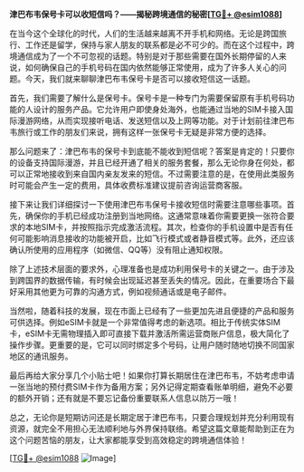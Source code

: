**津巴布韦保号卡可以收短信吗？——揭秘跨境通信的秘密[[TG💪+ @esim1088](https://t.me/s/esim1088)]**

在当今这个全球化的时代，人们的生活越来越离不开手机和网络。无论是跨国旅行、工作还是留学，保持与家人朋友的联系都是必不可少的。而在这个过程中，跨境通信成为了一个不可忽视的话题。特别是对于那些需要在国外长期停留的人来说，如何确保自己的手机号码在国内依然能够正常使用，成为了许多人关心的问题。今天，我们就来聊聊津巴布韦保号卡是否可以接收短信这一话题。

首先，我们需要了解什么是保号卡。保号卡是一种专门为需要保留原有手机号码功能的人设计的服务产品。它允许用户即使身处海外，也能通过当地的SIM卡接入国际漫游网络，从而实现接听电话、发送短信以及上网等功能。对于计划前往津巴布韦旅行或工作的朋友们来说，拥有这样一张保号卡无疑是非常方便的选择。

那么问题来了：津巴布韦的保号卡到底能不能收到短信呢？答案是肯定的！只要你的设备支持国际漫游，并且已经开通了相关的服务套餐，那么无论你身在何处，都可以正常地接收到来自国内亲友发来的短信。不过需要注意的是，在使用此类服务时可能会产生一定的费用，具体收费标准建议提前咨询运营商客服。

接下来让我们详细探讨一下使用津巴布韦保号卡接收短信时需要注意哪些事项。首先，确保你的手机已经成功注册到当地网络。这通常意味着你需要更换一张符合要求的本地SIM卡，并按照指示完成激活流程。其次，检查你的手机设置中是否有任何可能影响消息接收的功能被开启，比如飞行模式或者静音模式等。此外，还应该确认所使用的应用程序（如微信、QQ等）没有阻止通知权限。

除了上述技术层面的要求外，心理准备也是成功利用保号卡的关键之一。由于涉及到跨国界的数据传输，有时候会出现延迟甚至丢失的情况。因此，在重要场合下最好采用其他更为可靠的沟通方式，例如视频通话或是电子邮件。

当然啦，随着科技的发展，现在市面上已经有了一些更加先进且便捷的产品和服务可供选择。例如eSIM卡就是一个非常值得考虑的新选项。相比于传统实体SIM卡，eSIM卡无需物理插入即可直接下载并激活所需运营商账户信息，极大简化了操作步骤。更重要的是，它可以同时绑定多个号码，让用户随时随地切换不同国家地区的通讯服务。

最后再给大家分享几个小贴士吧！如果你打算长期居住在津巴布韦，不妨考虑申请一张当地的预付费SIM卡作为备用方案；另外记得定期查看账单明细，避免不必要的额外开销；还有就是不要忘记备份重要联系人信息以防万一哦！

总之，无论你是短期访问还是长期定居于津巴布韦，只要合理规划并充分利用现有资源，就完全不用担心无法顺利地与外界保持联络。希望这篇文章能帮助到正在为这个问题苦恼的朋友，让大家都能享受到高效稳定的跨境通信体验！

[[TG💪+ @esim1088](https://t.me/s/esim1088) ![Image](https://i.postimg.cc/4NQfJmqS/Snipaste-2025-05-13-00-14-12.png)]